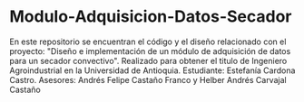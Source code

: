 # Modulo-Adquisicion-Datos-Secador
En este repositorio se encuentran el código y el diseño relacionado con el proyecto: "Diseño e implementación de un módulo de adquisición de datos para un secador convectivo". Realizado para obtener el titulo de Ingeniero Agroindustrial en la Universidad de Antioquia. Estudiante: Estefanía Cardona Castro. Asesores: Andrés Felipe Castaño Franco y Helber Andrés Carvajal Castaño
